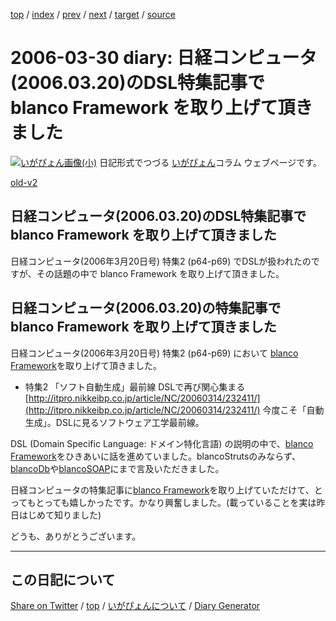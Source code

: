[top](https://igapyon.github.io/diary/) 
 / [index](https://igapyon.github.io/diary/2006/index.html) 
 / [prev](https://igapyon.github.io/diary/2006/ig060329.html) 
 / [next](https://igapyon.github.io/diary/2006/ig060331.html) 
 / [target](https://igapyon.github.io/diary/2006/ig060330.html) 
 / [source](https://github.com/igapyon/diary/blob/gh-pages/2006/ig060330.html.src.md) 

2006-03-30 diary: 日経コンピュータ(2006.03.20)のDSL特集記事で blanco Framework を取り上げて頂きました
=====================================================================================================
[![いがぴょん画像(小)](https://igapyon.github.io/diary/images/iga200306s.jpg "いがぴょん")](https://igapyon.github.io/diary/memo/memoigapyon.html) 日記形式でつづる [いがぴょん](https://igapyon.github.io/diary/memo/memoigapyon.html)コラム ウェブページです。

[old-v2](ig060330-orig.html)

## 日経コンピュータ(2006.03.20)のDSL特集記事で blanco Framework を取り上げて頂きました

日経コンピュータ(2006年3月20日号) 特集2 (p64-p69) でDSLが扱われたのですが、その話題の中で blanco Framework を取り上げて頂きました。


## 日経コンピュータ(2006.03.20)の特集記事で blanco Framework を取り上げて頂きました

日経コンピュータ(2006年3月20日号) 特集2 (p64-p69) において [blanco Framework](http://www.igapyon.jp/blanco/blanco.ja.html)を取り上げて頂きました。

* 特集2 「ソフト自動生成」最前線 DSLで再び関心集まる
  [http://itpro.nikkeibp.co.jp/article/NC/20060314/232411/](http://itpro.nikkeibp.co.jp/article/NC/20060314/232411/)
  今度こそ「自動生成」。DSLに見るソフトウェア工学最前線。

DSL (Domain Specific Language: ドメイン特化言語) の説明の中で、[blanco Framework](http://www.igapyon.jp/blanco/blanco.ja.html)をひきあいに話を進めていました。blancoStrutsのみならず、[blancoDb](http://www.igapyon.jp/blanco/blancodb.html)や[blancoSOAP](http://www.igapyon.jp/blanco/blancosoap.html)にまで言及いただきました。

日経コンピュータの特集記事に[blanco Framework](http://www.igapyon.jp/blanco/blanco.ja.html)を取り上げていただけて、とってもとっても嬉しかったです。かなり興奮しました。(載っていることを実は昨日はじめて知りました)

どうも、ありがとうございます。

----------------------------------------------------------------------------------------------------

## この日記について

[Share on Twitter](https://twitter.com/intent/tweet?hashtags=igapyon%2Cdiary%2C%E3%81%84%E3%81%8C%E3%81%B4%E3%82%87%E3%82%93&text=%E6%97%A5%E7%B5%8C%E3%82%B3%E3%83%B3%E3%83%94%E3%83%A5%E3%83%BC%E3%82%BF%282006.03.20%29%E3%81%AEDSL%E7%89%B9%E9%9B%86%E8%A8%98%E4%BA%8B%E3%81%A7+blanco+Framework+%E3%82%92%E5%8F%96%E3%82%8A%E4%B8%8A%E3%81%92%E3%81%A6%E9%A0%82%E3%81%8D%E3%81%BE%E3%81%97%E3%81%9F&url=https%3A%2F%2Figapyon.github.io%2Fdiary%2F2006%2Fig060330.html) / [top](../index.html) / [いがぴょんについて](https://igapyon.github.io/diary/memo/memoigapyon.html) / [Diary Generator](https://github.com/igapyon/igapyonv3)
